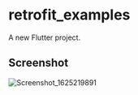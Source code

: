 # retrofit_examples

A new Flutter project.

## Screenshot
![Screenshot_1625219891](https://user-images.githubusercontent.com/25080612/124259095-c50e2200-db4b-11eb-8184-73f2a91f1b5d.png)



